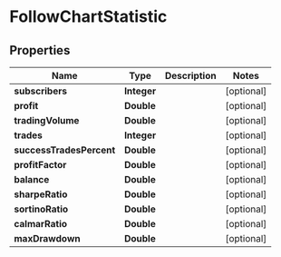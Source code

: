 # FollowChartStatistic

## Properties
Name | Type | Description | Notes
------------ | ------------- | ------------- | -------------
**subscribers** | **Integer** |  |  [optional]
**profit** | **Double** |  |  [optional]
**tradingVolume** | **Double** |  |  [optional]
**trades** | **Integer** |  |  [optional]
**successTradesPercent** | **Double** |  |  [optional]
**profitFactor** | **Double** |  |  [optional]
**balance** | **Double** |  |  [optional]
**sharpeRatio** | **Double** |  |  [optional]
**sortinoRatio** | **Double** |  |  [optional]
**calmarRatio** | **Double** |  |  [optional]
**maxDrawdown** | **Double** |  |  [optional]

